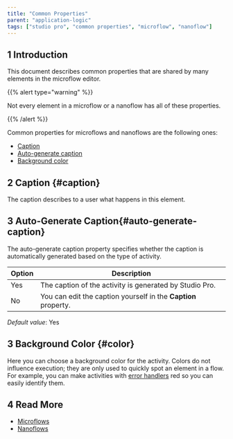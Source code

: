 ```yaml
---
title: "Common Properties"
parent: "application-logic"
tags: ["studio pro", "common properties", "microflow", "nanoflow"]
---
```


## 1 Introduction

This document describes common properties that are shared by many elements in the microflow editor.

{{% alert type="warning" %}}

Not every element in a microflow or a nanoflow has all of these properties.

{{% /alert %}}

Common properties for microflows and nanoflows are the following ones:

* [Caption](#caption)
* [Auto-generate caption](#auto-generate-caption)
* [Background color](#color)

## 2 Caption {#caption}

The caption describes to a user what happens in this element. 

## 3 Auto-Generate Caption{#auto-generate-caption}

The auto-generate caption property specifies whether the caption is automatically generated based on the type of activity.

| Option | Description |
| --- | --- |
| Yes | The caption of the activity is generated by Studio Pro. |
| No | You can edit the caption yourself in the **Caption** property. |

_Default value_: Yes

## 3 Background Color {#color}

Here you can choose a background color for the activity. Colors do not influence execution; they are only used to quickly spot an element in a flow. For example, you can make activities with [error handlers](micriflows#errorhandlers) red so you can easily identify them.

## 4 Read More

* [Microflows](microflows)
* [Nanoflows](nanoflows)